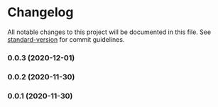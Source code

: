 # Changelog

All notable changes to this project will be documented in this file. See [standard-version](https://github.com/conventional-changelog/standard-version) for commit guidelines.

### 0.0.3 (2020-12-01)

### 0.0.2 (2020-11-30)

### 0.0.1 (2020-11-30)
